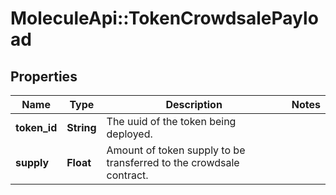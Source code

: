 # MoleculeApi::TokenCrowdsalePayload

## Properties
Name | Type | Description | Notes
------------ | ------------- | ------------- | -------------
**token_id** | **String** | The uuid of the token being deployed. | 
**supply** | **Float** | Amount of token supply to be transferred to the crowdsale contract. | 


